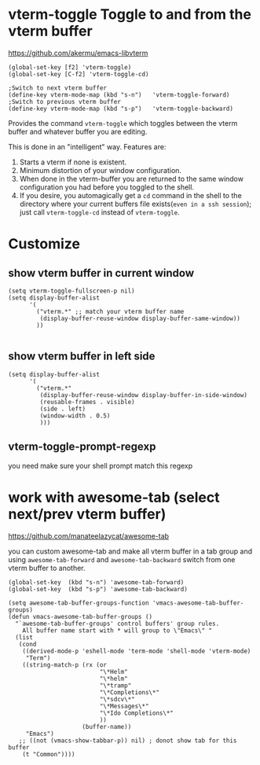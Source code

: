 # vterm-toggle Toggle to and from the vterm buffer 

  https://github.com/akermu/emacs-libvterm

```
(global-set-key [f2] 'vterm-toggle)
(global-set-key [C-f2] 'vterm-toggle-cd)

;Switch to next vterm buffer
(define-key vterm-mode-map (kbd "s-n")   'vterm-toggle-forward)
;Switch to previous vterm buffer
(define-key vterm-mode-map (kbd "s-p")   'vterm-toggle-backward)
```
 Provides the command `vterm-toggle` which toggles between the
 vterm buffer and whatever buffer you are editing.

 This is done in an "intelligent" way.  Features are:
 1. Starts a vterm if none is existent.
 2. Minimum distortion of your window configuration.
 3. When done in the vterm-buffer you are returned to the same window
    configuration you had before you toggled to the shell.
 4. If you desire, you automagically get a `cd` command in the shell to the
   directory where your current buffers file exists(`even in a ssh session`); just call
   `vterm-toggle-cd` instead of `vterm-toggle`.
# Customize
## show vterm buffer in current window
```
(setq vterm-toggle-fullscreen-p nil)
(setq display-buffer-alist
      '(
        ("vterm.*" ;; match your vterm buffer name
         (display-buffer-reuse-window display-buffer-same-window))
        ))


```
## show vterm buffer in left side
```
(setq display-buffer-alist
      '(
        ("vterm.*"
         (display-buffer-reuse-window display-buffer-in-side-window)
         (reusable-frames . visible)
         (side . left)
         (window-width . 0.5)
         )))
```
## vterm-toggle-prompt-regexp
you need make sure your shell prompt match this regexp

# work with awesome-tab (select next/prev vterm buffer)

   https://github.com/manateelazycat/awesome-tab

  you can custom awesome-tab and make all vterm buffer in a tab group
  and using `awesome-tab-forward` and  `awesome-tab-backward`
  switch from one vterm buffer to another.
  
```
(global-set-key  (kbd "s-n") 'awesome-tab-forward)
(global-set-key  (kbd "s-p") 'awesome-tab-backward)
```

```
(setq awesome-tab-buffer-groups-function 'vmacs-awesome-tab-buffer-groups)
(defun vmacs-awesome-tab-buffer-groups ()
  "`awesome-tab-buffer-groups' control buffers' group rules.
    All buffer name start with * will group to \"Emacs\" "
  (list
   (cond
    ((derived-mode-p 'eshell-mode 'term-mode 'shell-mode 'vterm-mode)
     "Term")
    ((string-match-p (rx (or
                          "\*Helm"
                          "\*helm"
                          "\*tramp"
                          "\*Completions\*"
                          "\*sdcv\*"
                          "\*Messages\*"
                          "\*Ido Completions\*"
                          ))
                     (buffer-name))
     "Emacs")
   ;; ((not (vmacs-show-tabbar-p)) nil) ; donot show tab for this buffer
    (t "Common"))))
```
  

